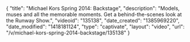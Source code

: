 {
    "title": "Michael Kors Spring 2014: Backstage",
    "description": "Models, muses and all the memorable moments. Get a behind-the-scenes look at the Runway Show.",
    "videoid": "135138",
    "date_created": "1385969220",
    "date_modified": "1418181124",
    "type": "captivate",
    "layout": "video",
    "url": "\/v\/michael-kors-spring-2014-backstage\/135138"
}